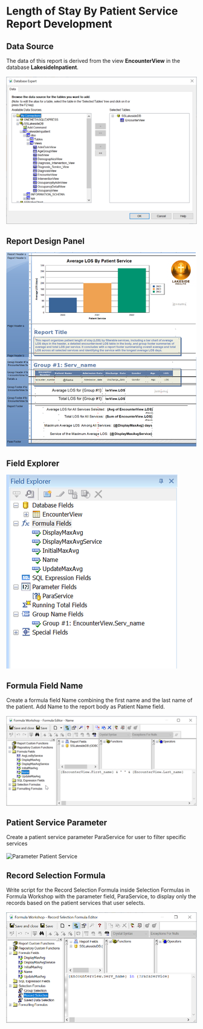 # Length of Stay By Patient Service Report Development
## Data Source
The data of this report is derived from the view <b>EncounterView</b> in the database <b>LakesideInpatient</b>.
<br><br>![Data Source](images/DatabaseExpert.png)
## Report Design Panel 
![Report Design Panel](images/DesignPanel.png)
## Field Explorer
![Field Explorer](images/FieldExplorer.png)
## Formula Field Name
Create a formula field Name combining the first name and the last name of the patient. Add Name to the report body as Patient Name field.
<br><br>![Formula Field Name](images/FormulaField_Name.png)
## Patient Service Parameter
Create a patient service parameter ParaService for user to filter specific services 
<br><br>![Parameter Patient Service](images/Parameter_Service.png)
## Record Selection Formula
Write script for the Record Selection Formula inside Selection Formulas in Formula Workshop with the parameter field, ParaService, to display only the records based on the patient services that user selects. 
<br><br>![Record Selection Formula](images/RecordSelection.png)
